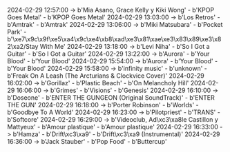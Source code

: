 2024-02-29 12:57:00 -> b'Mia Asano, Grace Kelly y Kiki Wong' - b'KPOP Goes Metal' - b'KPOP Goes Metal'
2024-02-29 13:03:00 -> b'Los Retros' - b'Amtrak' - b'Amtrak'
2024-02-29 13:06:00 -> b'Miki Matsubara' - b'Pocket Park' - b'\xe7\x9c\x9f\xe5\xa4\x9c\xe4\xb8\xad\xe3\x81\xae\xe3\x83\x89\xe3\x82\xa2/Stay With Me'
2024-02-29 13:18:00 -> b'Levi Niha' - b'So I Got a Guitar' - b'So I Got a Guitar'
2024-02-29 13:22:00 -> b'Aurora' - b'Your Blood' - b'Your Blood'
2024-02-29 15:54:00 -> b'Aurora' - b'Your Blood' - b'Your Blood'
2024-02-29 15:58:00 -> b'infinity music' - b'unknown' - b'Freak On A Leash (The Arcturians & Clockvice Cover)'
2024-02-29 16:02:00 -> b'Gorillaz' - b'Plastic Beach' - b'On Melancholy Hill'
2024-02-29 16:06:00 -> b'Grimes' - b'Visions' - b'Genesis'
2024-02-29 16:10:00 -> b'Doseone' - b'ENTER THE GUNGEON (Original SoundTrack)' - b'ENTER THE GUN'
2024-02-29 16:18:00 -> b'Porter Robinson' - b'Worlds' - b'Goodbye To A World'
2024-02-29 16:23:00 -> b'Pilotpriest' - b'TRANS' - b'Softcore'
2024-02-29 16:29:00 -> b'Videoclub, Ad\xc3\xa8le Castillon y Mattyeux' - b'Amour plastique' - b'Amour plastique'
2024-02-29 16:33:00 -> b'Hamza' - b'Drift\xc3\xa9' - b'Drift\xc3\xa9 (Instrumental)'
2024-02-29 16:36:00 -> b'Jack Stauber' - b'Pop Food' - b'Buttercup'
